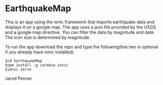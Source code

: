 # EarthquakeMap
This is an app using the ionic framework that imports earthquake data and displays it on a google map.  The app uses a json file provided by the USGS and a google map directive.
You can filter the data by magnitude and date.  The icon size is determined by magnitude.

To run the app download the repo and type the following(line two is optional if you already have ionic installed):

```
$cd EarthquakeMap
$npm install -g cordova ionic
$ionic serve

```


Jared Penner
